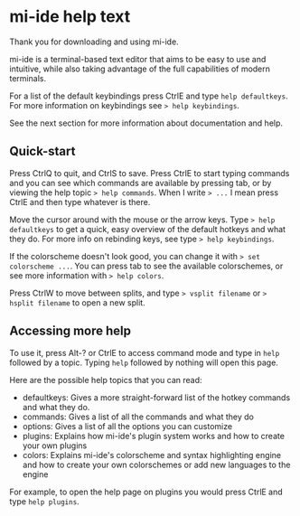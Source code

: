 # mi-ide help text

Thank you for downloading and using mi-ide.

mi-ide is a terminal-based text editor that aims to be easy to use and intuitive,
while also taking advantage of the full capabilities of modern terminals.

For a list of the default keybindings press CtrlE and type `help defaultkeys`.
For more information on keybindings see `> help keybindings`.

See the next section for more information about documentation and help.

## Quick-start

Press CtrlQ to quit, and CtrlS to save. Press CtrlE to start typing commands and
you can see which commands are available by pressing tab, or by viewing the help
topic `> help commands`. When I write `> ...` I mean press CtrlE and then type
whatever is there.

Move the cursor around with the mouse or the arrow keys. Type
`> help defaultkeys` to  get a quick, easy overview of the default hotkeys and
what they do. For more info on rebinding keys, see type `> help keybindings`.

If the colorscheme doesn't look good, you can change it with
`> set colorscheme ...`. You can press tab to see the available colorschemes, or
see more information with `> help colors`.

Press CtrlW to move between splits, and type `> vsplit filename` or
`> hsplit filename` to open a new split.


## Accessing more help

To use it, press Alt-? or CtrlE to access command mode and type in `help` followed by a
topic. Typing `help` followed by nothing will open this page.

Here are the possible help topics that you can read:

* defaultkeys: Gives a more straight-forward list of the hotkey commands and what
  they do.
* commands: Gives a list of all the commands and what they do
* options: Gives a list of all the options you can customize
* plugins: Explains how mi-ide's plugin system works and how to create your own
  plugins
* colors: Explains mi-ide's colorscheme and syntax highlighting engine and how to
  create your own colorschemes or add new languages to the engine

For example, to open the help page on plugins you would press CtrlE and type
`help plugins`.


